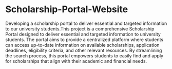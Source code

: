 # Scholarship-Portal-Website
Developing a scholarship portal to deliver essential and targeted information to our university students.This project is a comprehensive Scholarship Portal designed to deliver essential and targeted information to university students. The portal aims to provide a centralized platform where students can access up-to-date information on available scholarships, application deadlines, eligibility criteria, and other relevant resources. By streamlining the search process, this portal empowers students to easily find and apply for scholarships that align with their academic and financial needs.
